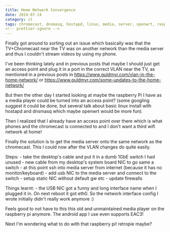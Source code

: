 ```yaml
---
title: Home Network Convergence
date: 2019-07-14
category: it
tags: chromecast, dnsmasq, hostapd, linux, media, server, openwrt, raspberry, pi, virtual, lan, wi, fi, wireless, access, point
<!-- prettier-ignore -->
---
```


Finally got around to sorting out an issue which basically was that the TV+Chromecast near the TV was on another network than the media server and thus I couldn't stream videos by using my phone.

I've been thinking lately and in previous posts that maybe I should just get an access point and plug it in a port in the correct VLAN near the TV, as mentioned in a previous posts in <https://www.guldmyr.com/vlan-in-the-home-network/> or <https://www.guldmyr.com/some-updates-to-the-home-network/>

But then the other day I started looking at maybe the raspberry Pi I have as a media player could be turned into an access point? (some googling suggest it could be done, but several talk about basic linux install with hostapd and dnsmasq which maybe openwrt would be more fun).

Then I realized that I already have an access point over there which is what phones and the chromecast is connected to and I don't want a third wifi network at home!

Finally the solution is to get the media server onto the same network as the chromecast. This I could now after the VLAN changes do quite easily.

Steps: - take the desktop's cable and put it in a dumb 1GbE switch I had unused - new cable from my desktop's system board NIC to go same a switch - at this point ssh into media server from internet (because it has no monitor/keyboard) - add usb NIC to the media server and connect to the switch - setup static NIC without default gw etc - update firewalls

Things learnt: - the USB NIC got a funny and long interface name when I plugged it in. On next reboot it got eth0. So the network interface config I wrote initially didn't really work anymore :)

Feels good to not have to this this old and unmaintained media player on the raspberry pi anymore. The android app I use even supports EAC3!

Next I'm wondering what to do with that raspberry pi! retropie maybe?
